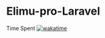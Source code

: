 
# Elimu-pro-Laravel
Time Spent [![wakatime](https://wakatime.com/badge/user/563ecbb7-89c4-4563-82c1-258e14191d74/project/efd2a4e9-1f0d-45de-896b-be5b94dbc94d.svg)](https://wakatime.com/badge/user/563ecbb7-89c4-4563-82c1-258e14191d74/project/efd2a4e9-1f0d-45de-896b-be5b94dbc94d)
